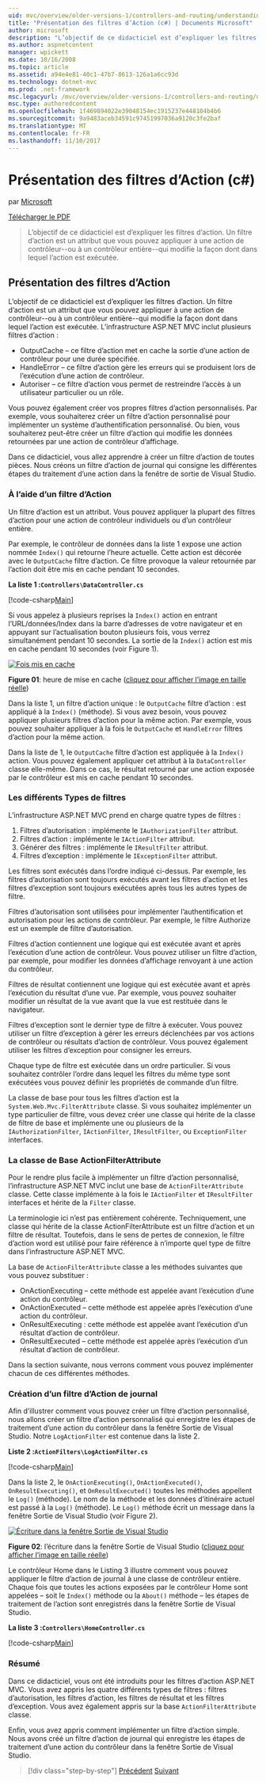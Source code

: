 ```yaml
---
uid: mvc/overview/older-versions-1/controllers-and-routing/understanding-action-filters-cs
title: "Présentation des filtres d’Action (c#) | Documents Microsoft"
author: microsoft
description: "L’objectif de ce didacticiel est d’expliquer les filtres d’action. Un filtre d’action est un attribut que vous pouvez appliquer à une action de contrôleur--ou à un contrôleur ensemble..."
ms.author: aspnetcontent
manager: wpickett
ms.date: 10/16/2008
ms.topic: article
ms.assetid: a94e4e81-40c1-47b7-8613-126a1a6cc93d
ms.technology: dotnet-mvc
ms.prod: .net-framework
msc.legacyurl: /mvc/overview/older-versions-1/controllers-and-routing/understanding-action-filters-cs
msc.type: authoredcontent
ms.openlocfilehash: 1f469894022e39048154ec1915237e448104b4b6
ms.sourcegitcommit: 9a9483aceb34591c97451997036a9120c3fe2baf
ms.translationtype: MT
ms.contentlocale: fr-FR
ms.lasthandoff: 11/10/2017
---
```

<a name="understanding-action-filters-c"></a>Présentation des filtres d’Action (c#)
====================
par [Microsoft](https://github.com/microsoft)

[Télécharger le PDF](http://download.microsoft.com/download/e/f/3/ef3f2ff6-7424-48f7-bdaa-180ef64c3490/ASPNET_MVC_Tutorial_14_CS.pdf)

> L’objectif de ce didacticiel est d’expliquer les filtres d’action. Un filtre d’action est un attribut que vous pouvez appliquer à une action de contrôleur--ou à un contrôleur entière--qui modifie la façon dont dans lequel l’action est exécutée.


## <a name="understanding-action-filters"></a>Présentation des filtres d’Action

L’objectif de ce didacticiel est d’expliquer les filtres d’action. Un filtre d’action est un attribut que vous pouvez appliquer à une action de contrôleur--ou à un contrôleur entière--qui modifie la façon dont dans lequel l’action est exécutée. L’infrastructure ASP.NET MVC inclut plusieurs filtres d’action :

- OutputCache – ce filtre d’action met en cache la sortie d’une action de contrôleur pour une durée spécifiée.
- HandleError – ce filtre d’action gère les erreurs qui se produisent lors de l’exécution d’une action de contrôleur.
- Autoriser – ce filtre d’action vous permet de restreindre l’accès à un utilisateur particulier ou un rôle.

Vous pouvez également créer vos propres filtres d’action personnalisés. Par exemple, vous souhaiterez créer un filtre d’action personnalisé pour implémenter un système d’authentification personnalisé. Ou bien, vous souhaiterez peut-être créer un filtre d’action qui modifie les données retournées par une action de contrôleur d’affichage.

Dans ce didacticiel, vous allez apprendre à créer un filtre d’action de toutes pièces. Nous créons un filtre d’action de journal qui consigne les différentes étapes du traitement d’une action dans la fenêtre de sortie de Visual Studio.

### <a name="using-an-action-filter"></a>À l’aide d’un filtre d’Action

Un filtre d’action est un attribut. Vous pouvez appliquer la plupart des filtres d’action pour une action de contrôleur individuels ou d’un contrôleur entière.

Par exemple, le contrôleur de données dans la liste 1 expose une action nommée `Index()` qui retourne l’heure actuelle. Cette action est décorée avec le `OutputCache` filtre d’action. Ce filtre provoque la valeur retournée par l’action doit être mis en cache pendant 10 secondes.

**La liste 1 :`Controllers\DataController.cs`**

[!code-csharp[Main](understanding-action-filters-cs/samples/sample1.cs)]

Si vous appelez à plusieurs reprises la `Index()` action en entrant l’URL/données/Index dans la barre d’adresses de votre navigateur et en appuyant sur l’actualisation bouton plusieurs fois, vous verrez simultanément pendant 10 secondes. La sortie de la `Index()` action est mis en cache pendant 10 secondes (voir Figure 1).


[![Fois mis en cache](understanding-action-filters-cs/_static/image2.png)](understanding-action-filters-cs/_static/image1.png)

**Figure 01**: heure de mise en cache ([cliquez pour afficher l’image en taille réelle](understanding-action-filters-cs/_static/image3.png))


Dans la liste 1, un filtre d’action unique : le `OutputCache` filtre d’action : est appliqué à la `Index()` (méthode). Si vous avez besoin, vous pouvez appliquer plusieurs filtres d’action pour la même action. Par exemple, vous pouvez souhaiter appliquer à la fois le `OutputCache` et `HandleError` filtres d’action pour la même action.

Dans la liste de 1, le `OutputCache` filtre d’action est appliquée à la `Index()` action. Vous pouvez également appliquer cet attribut à la `DataController` classe elle-même. Dans ce cas, le résultat retourné par une action exposée par le contrôleur est mis en cache pendant 10 secondes.

### <a name="the-different-types-of-filters"></a>Les différents Types de filtres

L’infrastructure ASP.NET MVC prend en charge quatre types de filtres :

1. Filtres d’autorisation : implémente le `IAuthorizationFilter` attribut.
2. Filtres d’action : implémente le `IActionFilter` attribut.
3. Générer des filtres : implémente le `IResultFilter` attribut.
4. Filtres d’exception : implémente le `IExceptionFilter` attribut.

Les filtres sont exécutés dans l’ordre indiqué ci-dessus. Par exemple, les filtres d’autorisation sont toujours exécutés avant les filtres d’action et les filtres d’exception sont toujours exécutées après tous les autres types de filtre.

Filtres d’autorisation sont utilisées pour implémenter l’authentification et autorisation pour les actions de contrôleur. Par exemple, le filtre Authorize est un exemple de filtre d’autorisation.

Filtres d’action contiennent une logique qui est exécutée avant et après l’exécution d’une action de contrôleur. Vous pouvez utiliser un filtre d’action, par exemple, pour modifier les données d’affichage renvoyant à une action du contrôleur.

Filtres de résultat contiennent une logique qui est exécutée avant et après l’exécution du résultat d’une vue. Par exemple, vous pouvez souhaiter modifier un résultat de la vue avant que la vue est restituée dans le navigateur.

Filtres d’exception sont le dernier type de filtre à exécuter. Vous pouvez utiliser un filtre d’exception à gérer les erreurs déclenchées par vos actions de contrôleur ou résultats d’action de contrôleur. Vous pouvez également utiliser les filtres d’exception pour consigner les erreurs.

Chaque type de filtre est exécutée dans un ordre particulier. Si vous souhaitez contrôler l’ordre dans lequel les filtres du même type sont exécutées vous pouvez définir les propriétés de commande d’un filtre.

La classe de base pour tous les filtres d’action est la `System.Web.Mvc.FilterAttribute` classe. Si vous souhaitez implémenter un type particulier de filtre, vous devez créer une classe qui hérite de la classe de filtre de base et implémente une ou plusieurs de la `IAuthorizationFilter`, `IActionFilter`, `IResultFilter`, ou `ExceptionFilter` interfaces.

### <a name="the-base-actionfilterattribute-class"></a>La classe de Base ActionFilterAttribute

Pour le rendre plus facile à implémenter un filtre d’action personnalisé, l’infrastructure ASP.NET MVC inclut une base de `ActionFilterAttribute` classe. Cette classe implémente à la fois le `IActionFilter` et `IResultFilter` interfaces et hérite de la `Filter` classe.

La terminologie ici n’est pas entièrement cohérente. Techniquement, une classe qui hérite de la classe ActionFilterAttribute est un filtre d’action et un filtre de résultat. Toutefois, dans le sens de pertes de connexion, le filtre d’action word est utilisé pour faire référence à n’importe quel type de filtre dans l’infrastructure ASP.NET MVC.

La base de `ActionFilterAttribute` classe a les méthodes suivantes que vous pouvez substituer :

- OnActionExecuting – cette méthode est appelée avant l’exécution d’une action du contrôleur.
- OnActionExecuted – cette méthode est appelée après l’exécution d’une action du contrôleur.
- OnResultExecuting : cette méthode est appelée avant l’exécution d’un résultat d’action de contrôleur.
- OnResultExecuted – cette méthode est appelée après l’exécution d’un résultat d’action de contrôleur.

Dans la section suivante, nous verrons comment vous pouvez implémenter chacun de ces différentes méthodes.

### <a name="creating-a-log-action-filter"></a>Création d’un filtre d’Action de journal

Afin d’illustrer comment vous pouvez créer un filtre d’action personnalisé, nous allons créer un filtre d’action personnalisé qui enregistre les étapes de traitement d’une action du contrôleur dans la fenêtre Sortie de Visual Studio. Notre `LogActionFilter` est contenue dans la liste 2.

**Liste 2 :`ActionFilters\LogActionFilter.cs`**

[!code-csharp[Main](understanding-action-filters-cs/samples/sample2.cs)]

Dans la liste 2, le `OnActionExecuting()`, `OnActionExecuted()`, `OnResultExecuting()`, et `OnResultExecuted()` toutes les méthodes appellent le `Log()` (méthode). Le nom de la méthode et les données d’itinéraire actuel est passé à la `Log()` (méthode). Le `Log()` méthode écrit un message dans la fenêtre Sortie de Visual Studio (voir Figure 2).


[![Écriture dans la fenêtre Sortie de Visual Studio](understanding-action-filters-cs/_static/image5.png)](understanding-action-filters-cs/_static/image4.png)

**Figure 02**: l’écriture dans la fenêtre Sortie de Visual Studio ([cliquez pour afficher l’image en taille réelle](understanding-action-filters-cs/_static/image6.png))


Le contrôleur Home dans le Listing 3 illustre comment vous pouvez appliquer le filtre d’action de journal à une classe de contrôleur entière. Chaque fois que toutes les actions exposées par le contrôleur Home sont appelées – soit le `Index()` méthode ou la `About()` méthode – les étapes de traitement de l’action sont enregistrés dans la fenêtre Sortie de Visual Studio.

**La liste 3 :`Controllers\HomeController.cs`**

[!code-csharp[Main](understanding-action-filters-cs/samples/sample3.cs)]

### <a name="summary"></a>Résumé

Dans ce didacticiel, vous ont été introduits pour les filtres d’action ASP.NET MVC. Vous avez appris les quatre différents types de filtres : filtres d’autorisation, les filtres d’action, les filtres de résultat et les filtres d’exception. Vous avez également appris sur la base `ActionFilterAttribute` classe.

Enfin, vous avez appris comment implémenter un filtre d’action simple. Nous avons créé un filtre d’action de journal qui enregistre les étapes de traitement d’une action du contrôleur dans la fenêtre Sortie de Visual Studio.

>[!div class="step-by-step"]
[Précédent](asp-net-mvc-routing-overview-cs.md)
[Suivant](improving-performance-with-output-caching-cs.md)
